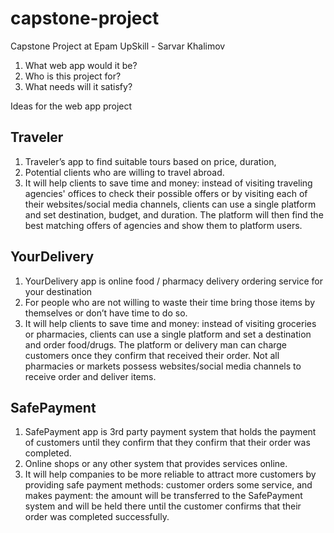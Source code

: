 # capstone-project

Capstone Project at Epam UpSkill - Sarvar Khalimov

1. What web app would it be?
2. Who is this project for?
3. What needs will it satisfy?

Ideas for the web app project

## Traveler
1. Traveler’s app to find suitable tours based on price, duration,
2. Potential clients who are willing to travel abroad.
3. It will help clients to save time and money: instead of visiting traveling agencies' offices to check their possible offers or by visiting each of their websites/social media channels, clients can use a single platform and set destination, budget, and duration. The platform will then find the best matching offers of agencies and show them to platform users.


## YourDelivery
1. YourDelivery app is online food / pharmacy delivery ordering service for your destination
2. For people who are not willing to waste their time bring those items by themselves or don’t have time to do so.
3. It will help clients to save time and money: instead of visiting groceries or pharmacies, clients can use a single platform and set a destination and order food/drugs. The platform or delivery man can charge customers once they confirm that received their order. Not all pharmacies or markets possess websites/social media channels to receive order and deliver items.


## SafePayment
1. SafePayment app is 3rd party payment system that holds the payment of customers until they confirm that they confirm that their order was completed.
2. Online shops or any other system that provides services online.
3. It will help companies to be more reliable to attract more customers by providing safe payment methods: customer orders some service, and makes payment: the amount will be transferred to the SafePayment system and will be held there until the customer confirms that their order was completed successfully.


